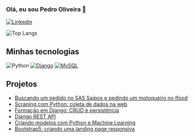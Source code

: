 ### Olá, eu sou Pedro Oliveira 👋

[![Linkedin](https://img.shields.io/badge/LinkedIn-0077B5?style=for-the-badge&logo=linkedin&logoColor=white)](https://www.linkedin.com/in/pedrooliveirape/)

![Top Langs](https://github-readme-stats.vercel.app/api/top-langs/?username=pedrooliveirape&layout=compact)

## Minhas tecnologias 

![Python](https://img.shields.io/badge/Python-14354C?style=for-the-badge&logo=python&logoColor=white) [![Django](https://img.shields.io/badge/Django-092E20?style=for-the-badge&logo=django&logoColor=white)](https://cursos.alura.com.br/degree/certificate/89626579-fbdf-4ab6-a521-19aa029447ed?lang=pt_BR) [![MySQL](https://img.shields.io/badge/MySQL-00000F?style=for-the-badge&logo=mysql&logoColor=white)](https://cursos.alura.com.br/certificate/757064ba-09e3-48a5-979b-bc916a11922f?lang=pt_BR)

## Projetos

- [Buscando um pedido no SAS Saipos e pedindo um motoqueiro no Ifood](https://github.com/pedrooliveirape/saipos_entrega-facil)
- [Scraping com Python: coleta de dados na web](https://github.com/pedrooliveirape/scraping-com-python)
- [Formação em Django: CRUD e persistência](https://github.com/pedrooliveirape/alura-space-curso3)
- [Django REST API](https://github.com/pedrooliveirape/escola_api_drf)
- [Criando modelos com Python e Machine Learning](https://github.com/pedrooliveirape/dio-projeto-covid-machine-learning)
- [Bootstrap5: criando uma landing page responsiva](https://github.com/pedrooliveirape/meterora_1)
